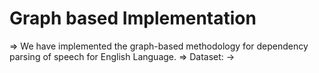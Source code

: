 # Graph based Implementation

=> We have implemented the graph-based methodology for dependency parsing of speech for English Language. 
=> Dataset:
          -> 
